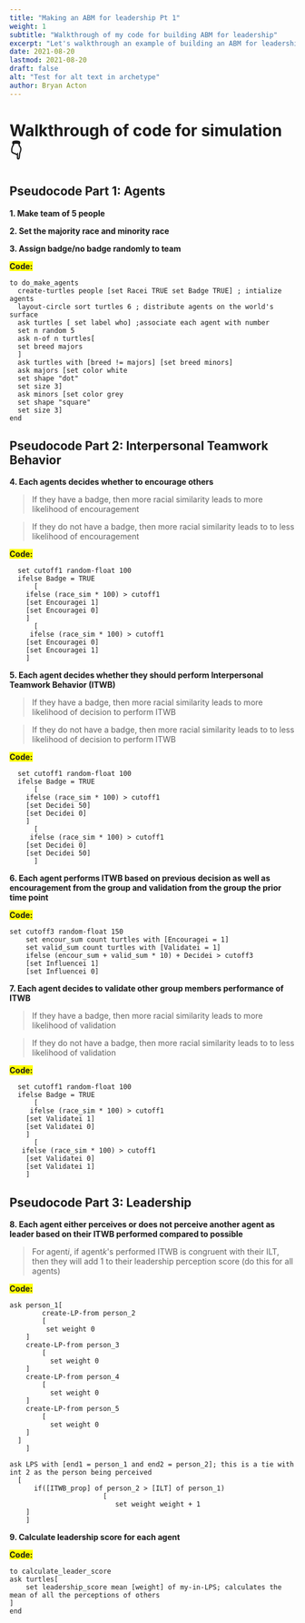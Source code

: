 ```yaml
---
title: "Making an ABM for leadership Pt 1"
weight: 1
subtitle: "Walkthrough of my code for building ABM for leadership"
excerpt: "Let's walkthrough an example of building an ABM for leadership"
date: 2021-08-20
lastmod: 2021-08-20
draft: false
alt: "Test for alt text in archetype"
author: Bryan Acton
---
```

<script src="{{< blogdown/postref >}}index_files/clipboard/clipboard.min.js"></script>
<link href="{{< blogdown/postref >}}index_files/xaringanExtra-clipboard/xaringanExtra-clipboard.css" rel="stylesheet" />
<script src="{{< blogdown/postref >}}index_files/xaringanExtra-clipboard/xaringanExtra-clipboard.js"></script>
<script>window.xaringanExtraClipboard(null, {"button":"<i class=\"fa fa-clipboard\"><\/i> Copy Code","success":"<i class=\"fa fa-check\" style=\"color: #90BE6D\"><\/i> Copied!","error":"Press Ctrl+C to Copy"})</script>
<link href="{{< blogdown/postref >}}index_files/font-awesome/css/all.css" rel="stylesheet" />
<link href="{{< blogdown/postref >}}index_files/font-awesome/css/v4-shims.css" rel="stylesheet" />



# Walkthrough of code for simulation 👇

## Pseudocode Part 1: Agents 


**1. Make team of 5 people**

**2. Set the majority race and minority race**

**3. Assign badge/no badge randomly to team**

<span style="background-color: #FFFF00">**Code:**</span>
```{eval=FALSE}
to do_make_agents
  create-turtles people [set Racei TRUE set Badge TRUE] ; intialize agents
  layout-circle sort turtles 6 ; distribute agents on the world's surface
  ask turtles [ set label who] ;associate each agent with number
  set n random 5
  ask n-of n turtles[
  set breed majors
  ]
  ask turtles with [breed != majors] [set breed minors]
  ask majors [set color white
  set shape "dot"
  set size 3]
  ask minors [set color grey
  set shape "square"
  set size 3]
end

```

## Pseudocode Part 2: Interpersonal Teamwork Behavior 
**4. Each agents decides whether to encourage others** 
> If they have a badge, then more racial similarity leads to more likelihood of encouragement 

> If they do not have a badge, then more racial similarity leads to to less likelihood of encouragement 


<span style="background-color: #FFFF00">**Code:**</span>
```{eval=FALSE}
  set cutoff1 random-float 100
  ifelse Badge = TRUE
      [
    ifelse (race_sim * 100) > cutoff1
    [set Encouragei 1]
    [set Encouragei 0]
    ]
      [
     ifelse (race_sim * 100) > cutoff1
    [set Encouragei 0]
    [set Encouragei 1]
    ]

```

**5. Each agent decides whether they should perform Interpersonal Teamwork Behavior (ITWB)**

> If they have a badge, then more racial similarity leads to more likelihood of decision to perform ITWB

> If they do not have a badge, then more racial similarity leads to to less likelihood of decision to perform ITWB

<span style="background-color: #FFFF00">**Code:**</span>
```{eval=FALSE}
  set cutoff1 random-float 100
  ifelse Badge = TRUE
      [
    ifelse (race_sim * 100) > cutoff1
    [set Decidei 50]
    [set Decidei 0]
    ]
      [
     ifelse (race_sim * 100) > cutoff1
    [set Decidei 0]
    [set Decidei 50]
      ]
```

**6. Each agent performs ITWB based on previous decision as well as encouragement from the group and validation from the group the prior time point**

<span style="background-color: #FFFF00">**Code:**</span>
```{eval=FALSE}
set cutoff3 random-float 150
    set encour_sum count turtles with [Encouragei = 1]
    set valid_sum count turtles with [Validatei = 1]
    ifelse (encour_sum + valid_sum * 10) + Decidei > cutoff3
    [set Influencei 1]
    [set Influencei 0]
```

**7. Each agent decides to validate other group members performance of ITWB**

> If they have a badge, then more racial similarity leads to more likelihood of validation

> If they do not have a badge, then more racial similarity leads to to less likelihood of validation

<span style="background-color: #FFFF00">**Code:**</span>
```{eval=FALSE}
  set cutoff1 random-float 100
  ifelse Badge = TRUE
      [
     ifelse (race_sim * 100) > cutoff1
    [set Validatei 1]
    [set Validatei 0]
    ]
      [
   ifelse (race_sim * 100) > cutoff1
    [set Validatei 0]
    [set Validatei 1]
    ]
```

## Pseudocode Part 3: Leadership

**8. Each agent either perceives or does not perceive another agent as leader based on their ITWB performed compared to possible**

 > For agent*i*, if agent*k*'s performed ITWB is congruent with their ILT, then they will add 1 to their leadership perception score (do this for all agents)
 
<span style="background-color: #FFFF00">**Code:**</span>
```{eval=FALSE}
ask person_1[
        create-LP-from person_2
        [
         set weight 0
    ]
    create-LP-from person_3
        [
          set weight 0
    ]
    create-LP-from person_4
        [
          set weight 0
    ]
    create-LP-from person_5
        [
          set weight 0
    ]
  ]
    ]
    
ask LPS with [end1 = person_1 and end2 = person_2]; this is a tie with int 2 as the person being perceived
  [
      if([ITWB_prop] of person_2 > [ILT] of person_1)
                       [
                          set weight weight + 1
    ]
    ]
```

**9. Calculate leadership score for each agent**

<span style="background-color: #FFFF00">**Code:**</span>
```{eval=FALSE}
to calculate_leader_score
ask turtles[
    set leadership_score mean [weight] of my-in-LPS; calculates the mean of all the perceptions of others
]
end

```
